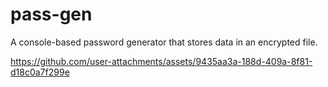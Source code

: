 # pass-gen
A console-based password generator that stores data in an encrypted file.





https://github.com/user-attachments/assets/9435aa3a-188d-409a-8f81-d18c0a7f299e

